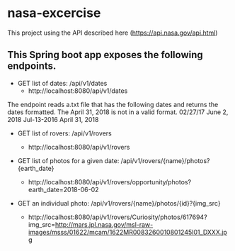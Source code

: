 # nasa-excercise
This project using the API described here (https://api.nasa.gov/api.html) 

## This Spring boot app exposes the following endpoints.
- GET list of dates: /api/v1/dates
  - http://localhost:8080/api/v1/dates
  
The endpoint reads a.txt file that has the following dates and returns the dates formatted. The April 31, 2018 is not in a valid format.
02/27/17
June 2, 2018
Jul-13-2016
April 31, 2018

- GET list of rovers: /api/v1/rovers
  - http://localhost:8080/api/v1/rovers
  
- GET list of photos for a given date: /api/v1/rovers/{name}/photos?{earth_date}
  - http://localhost:8080/api/v1/rovers/opportunity/photos?earth_date=2018-06-02
  
- GET an individual photo: /api/v1/rovers/{name}/photos/{id}?{img_src}
  - http://localhost:8080/api/v1/rovers/Curiosity/photos/617694?img_src=http://mars.jpl.nasa.gov/msl-raw-images/msss/01622/mcam/1622MR0083260010801245I01_DXXX.jpg 

